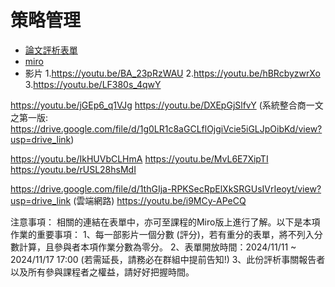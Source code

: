# 策略管理
- [論文評析表單](https://docs.google.com/forms/d/e/1FAIpQLSd3i9sAWDaLtiFMz0NxO4gTJw3CsP4Ezndl6Uh9D5G6zb9-bA/viewform?usp=sf_link)
- [miro]()
- 影片
1.https://youtu.be/BA_23pRzWAU
2.https://youtu.be/hBRcbyzwrXo
3.https://youtu.be/LF380s_4qwY

https://youtu.be/jGEp6_q1VJg
https://youtu.be/DXEpGjSlfvY
(系統整合商一文之第一版: https://drive.google.com/file/d/1g0LR1c8aGCLflOjgiVcie5iGLJpOibKd/view?usp=drive_link)

https://youtu.be/IkHUVbCLHmA
https://youtu.be/MvL6E7XipTI
https://youtu.be/rUSL28hsMdI

https://drive.google.com/file/d/1thGIja-RPKSecRpElXkSRGUsIVrIeoyt/view?usp=drive_link  (雲端網路) 
https://youtu.be/i9MCy-APeCQ


注意事項：
相關的連結在表單中，亦可至課程的Miro版上進行了解。以下是本項作業的重要事項：
1、每一部影片一個分數 (評分)，若有重分的表單，將不列入分數計算，且參與者本項作業分數為零分。
2、表單開放時間：2024/11/11 ~ 2024/11/17 17:00 
(若需延長，請務必在群組中提前告知!) 
3、此份評析事關報告者以及所有參與課程者之權益，請好好把握時間。

